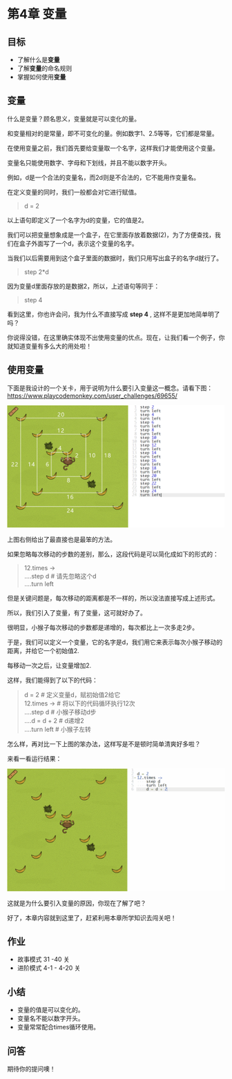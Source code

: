 # 第4章 变量
## 目标 ##
* 了解什么是**变量**
* 了解**变量**的命名规则
* 掌握如何使用**变量**

## 变量 ##
什么是变量？顾名思义，变量就是可以变化的量。<br>

和变量相对的是常量，即不可变化的量。例如数字1、2.5等等，它们都是常量。<br>

在使用变量之前，我们首先要给变量取一个名字，这样我们才能使用这个变量。<br>

变量名只能使用数字、字母和下划线，并且不能以数字开头。<br>

例如，d是一个合法的变量名，而2d则是不合法的，它不能用作变量名。<br>

在定义变量的同时，我们一般都会对它进行赋值。<br>

> d = 2

以上语句即定义了一个名字为d的变量，它的值是2。<br>

我们可以把变量想象成是一个盒子，在它里面存放着数据(2)，为了方便查找，我们在盒子外面写了一个d，表示这个变量的名字。<br>

当我们以后需要用到这个盒子里面的数据时，我们只用写出盒子的名字d就行了。<br>

> step 2*d

因为变量d里面存放的是数据2，所以，上述语句等同于：<br>

> step 4

看到这里，你也许会问，我为什么不直接写成 **step 4** , 这样不是更加地简单明了吗？<br>

你说得没错，在这里确实体现不出使用变量的优点。现在，让我们看一个例子，你就知道变量有多么大的用处啦！<br>

## 使用变量 ##

下面是我设计的一个关卡，用于说明为什么要引入变量这一概念。请看下图：<br>
https://www.playcodemonkey.com/user_challenges/69655/

![challenges_69655](https://github.com/icuic/cm/raw/master/image/4_variable/challenges_69655_mark.png "点击查看此关卡")

上图右侧给出了最直接也是最笨的方法。<br>

如果忽略每次移动的步数的差别，那么，这段代码是可以简化成如下的形式的：<br>

> 12.times -><br>
> ....step d    # 请先忽略这个d<br>
> ....turn left<br>

但是关键问题是，每次移动的距离都是不一样的，所以没法直接写成上述形式。<br>

所以，我们引入了变量，有了变量，这可就好办了。<br>

很明显，小猴子每次移动的步数都是递增的，每次都比上一次多走2步。<br>

于是，我们可以定义一个变量，它的名字是d，我们用它来表示每次小猴子移动的距离，并给它一个初始值2.<br>

每移动一次之后，让变量增加2.<br>

这样，我们能得到了以下的代码：<br>

> d = 2             # 定义变量d，赋初始值2给它<br>
> 12.times ->       # 将以下的代码循环执行12次<br>
> ....step d        # 小猴子移动d步<br>
> ....d = d + 2     # d递增2<br>
> ....turn left     # 小猴子左转<br>

怎么样，再对比一下上图的笨办法，这样写是不是顿时简单清爽好多啦？<br>

来看一看运行结果：<br>

![variable_69655](https://github.com/icuic/cm/raw/master/image/4_variable/variable_69655.gif "简单明了")

这就是为什么要引入变量的原因，你现在了解了吧？<br>

好了，本章内容就到这里了，赶紧利用本章所学知识去闯关吧！<br>

## 作业 ##
* 故事模式 31 -40 关
* 进阶模式 4-1 - 4-20 关

## 小结 ##
* 变量的值是可以变化的。
* 变量名不能以数字开头。
* 变量常常配合times循环使用。

## 问答 ##
期待你的提问噢！

